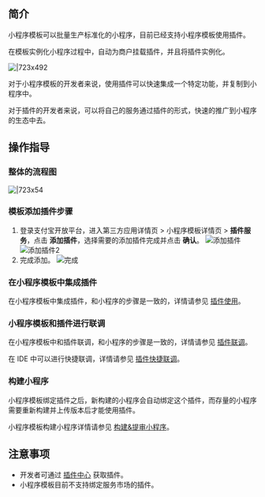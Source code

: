 ## 简介

小程序模板可以批量生产标准化的小程序，目前已经支持小程序模板使用插件。

在模板实例化小程序过程中，自动为商户挂载插件，并且将插件实例化。

![|723x492](https://cdn.nlark.com/yuque/0/2021/png/179989/1634896514625-e1d4faa9-cb36-4f25-8172-1466beb267e2.png#align=left&display=inline&height=497&margin=%5Bobject%20Object%5D&name=%E6%A8%A1%E6%9D%BF%E4%BD%BF%E7%94%A8%E6%8F%92%E4%BB%B6.png&originHeight=497&originWidth=731&size=14130&status=done&style=none&width=731)

对于小程序模板的开发者来说，使用插件可以快速集成一个特定功能，并复制到小程序中。

对于插件的开发者来说，可以将自己的服务通过插件的形式，快速的推广到小程序的生态中去。

## 操作指导

### 整体的流程图

![|723x54](https://cdn.nlark.com/yuque/0/2021/png/179989/1633749535268-8aecd90a-cd9a-4a5f-b74e-f95c0889325a.png#align=left&display=inline&height=64&margin=%5Bobject%20Object%5D&name=%E7%BB%98%E5%9B%BE1.png&originHeight=64&originWidth=859&size=10151&status=done&style=none&width=859)

### 模板添加插件步骤

1. 登录支付宝开放平台，进入第三方应用详情页 > 小程序模板详情页 > **插件服务**，点击 **添加插件**，选择需要的添加插件完成并点击 **确认**。 ![添加插件](https://gw.alipayobjects.com/mdn/rms_f3bf8e/afts/img/A*pxkXRIZLIl8AAAAAAAAAAAAAARQnAQ) ![添加插件2](https://gw.alipayobjects.com/mdn/rms_f3bf8e/afts/img/A*I-AXS50sB8IAAAAAAAAAAAAAARQnAQ)
2. 完成添加。 ![完成](https://gw.alipayobjects.com/mdn/rms_f3bf8e/afts/img/A*zmoyT7_b_O8AAAAAAAAAAAAAARQnAQ)

### 在小程序模板中集成插件

在小程序模板中集成插件，和小程序的步骤是一致的，详情请参见 [插件使用](https://opendocs.alipay.com/mini/plugin/plugin-usage)。

### 小程序模板和插件进行联调

在小程序模板中和插件联调，和小程序的步骤是一致的，详情请参见 [插件联调](https://opendocs.alipay.com/mini/plugin/test)。

在 IDE 中可以进行快捷联调，详情请参见 [插件快捷联调](https://opendocs.alipay.com/mini/plugin/01phjs)。

### 构建小程序

小程序模板绑定插件之后，新构建的小程序会自动绑定这个插件，而存量的小程序需要重新构建并上传版本后才能使用插件。

小程序模板构建小程序详情请参见 [构建&提审小程序](https://opendocs.alipay.com/mini/isv/emq1k2)。

## 注意事项

- 开发者可通过 [插件中心](https://openhome.alipay.com/dev/workspace/plugin-center/list) 获取插件。
- 小程序模板目前不支持绑定服务市场的插件。
